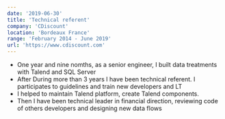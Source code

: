 ```yaml
---
date: '2019-06-30'
title: 'Technical referent'
company: 'CDiscount'
location: 'Bordeaux France'
range: 'February 2014 - June 2019'
url: 'https://www.cdiscount.com'
---
```


- One year and nine nomths, as a senior engineer, I built data treatments with Talend and SQL Server
- After During more than 3 years I have been technical referent. I participates to guidelines and train new developers and LT
- I helped to maintain Talend platform, create Talend components.
- Then I have been technical leader in financial direction, reviewing code of others developers and designing new data flows
